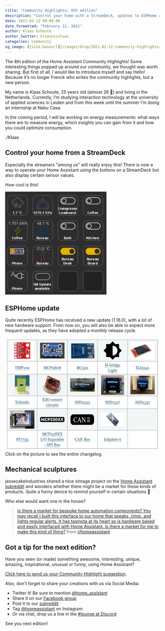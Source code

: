 ```yaml
---
title: "Community Highlights: 8th edition"
description: "Control your home with a StreamDeck, updates to ESPHome and a vintage project."
date: 2021-02-12 00:00:00
date_formatted: "February 12, 2021"
author: Klaas Schoute
author_twitter: klaasnicolaas
categories: Community
og_image: {{site.baseurl}}/images/blog/2021-02-12-community-highlights/social.png
---
```


The 8th edition of the Home Assistant Community Highlights! Some interesting
things popped up around our community, we thought was worth sharing. But first of all, 
I would like to introduce myself and say Hello! Because it’s no longer Frenck who 
writes the community highlights, but a new person.

My name is Klaas Schoute, 25 years old (almost 26 🥳) and living in the Netherlands. Currently, I’m
studying interaction technology at the university of applied sciences in Leiden and
from this week until the summer I’m doing an internship at Nabu Casa.

In the coming period, I will be working on energy measurements: what ways there are to
measure energy, which insights you can gain from it and how you could optimize consumption.

./Klaas

## Control your home from a StreamDeck

Especially the streamers "among us" will really enjoy this! There is now a way to operate
your Home Assistant using the buttons on a StreamDeck but also display certain sensor values.

How cool is this!

<object type="image/svg+xml" data="https://gh-card.dev/repos/cgiesche/streamdeck-homeassistant.svg?link_target=_blank"></object>

<a href="https://github.com/cgiesche/streamdeck-homeassistant" target="_blank">
  <img
    src='/images/blog/2021-02-12-community-highlights/streamdeck.png'
    alt="Screenshot from the StreamDeck software"
    style='border: 0;box-shadow: none;'
  />
</a>

## ESPHome update

Quite recently ESPHome has received a new update (1.16.0), with a lot of new hardware support.
From now on, you will also be able to expect more frequent updates, as they have adopted a monthly release cycle.

<p class='img'>
  <a href="https://esphome.io/changelog/v1.16.0.html" target="_blank">
    <img
      src='/images/blog/2021-02-12-community-highlights/esphome.png'
      alt="A new release update of ESPHome"
      style='border: 0;box-shadow: none;'
      />
  </a>
  Click on the picture to see the entire changelog.
</p>

## Mechanical sculptures

jessecakeindustries shared a nice vintage project on the [Home Assistant subreddit][reddit] and
wonders whether there might be a market for these kinds of products. Quite a funny device
to remind yourself in certain situations 🙂

Who else would want one in the house?

<blockquote class="reddit-card" data-card-created="1613128537">
<a href="https://www.reddit.com/r/homeassistant/comments/l1w4gh/is_there_a_market_for_bespoke_home_automation/">Is there a market for bespoke home automation components? You may recall I built this interface to our home that speaks, rings, and lights regular alerts. It has tasmota at its heart so is hardware based and easily interfaced with Home Assistant. Is there a market for me to make this kind of thing?</a> from <a href="http://www.reddit.com/r/homeassistant">r/homeassistant</a>
</blockquote>
<script async src="{{site.baseurl}}//embed.redditmedia.com/widgets/platform.js" charset="UTF-8"></script>

## Got a tip for the next edition?

Have you seen (or made) something awesome, interesting, unique, amazing, inspirational, unusual or funny, using Home Assistant?

[Click here to send us your Community Highlight suggestion](/suggest-community-highlight).

Also, don't forget to share your creations with us via Social Media:

- Twitter it! Be sure to mention [@home_assistant][twitter]
- Share it on our [Facebook group][facebook-group]
- Post it to our [subreddit][reddit]
- Tag [@homeassistant][instagram] on Instagram
- Or via chat, drop us a line in the [#lounge at Discord][chat]

See you next edition!

[chat]: https://www.home-assistant.io/join-chat
[facebook-group]: https://www.facebook.com/groups/HomeAssistant/
[instagram]: https://www.instagram.com/homeassistant/
[reddit]: https://www.reddit.com/r/homeassistant
[twitter]: https://www.twitter.com/home_assistant
